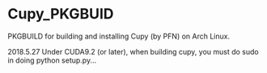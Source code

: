 # Cupy_PKGBUID
PKGBUILD for building and installing Cupy (by PFN) on Arch Linux.

2018.5.27 Under CUDA9.2 (or later), when building cupy, you must do sudo in doing python setup.py...

